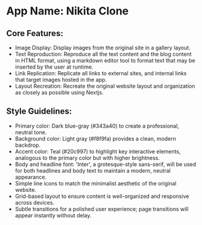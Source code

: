 # **App Name**: Nikita Clone

## Core Features:

- Image Display: Display images from the original site in a gallery layout.
- Text Reproduction: Reproduce all the text content and the blog content in HTML format, using a markdown editor tool to format text that may be inserted by the user at runtime.
- Link Replication: Replicate all links to external sites, and internal links that target images hosted in the app.
- Layout Recreation: Recreate the original website layout and organization as closely as possible using Nextjs.

## Style Guidelines:

- Primary color: Dark blue-gray (#343a40) to create a professional, neutral tone.
- Background color: Light gray (#f8f9fa) provides a clean, modern backdrop.
- Accent color: Teal (#20c997) to highlight key interactive elements, analogous to the primary color but with higher brightness.
- Body and headline font: 'Inter', a grotesque-style sans-serif, will be used for both headlines and body text to maintain a modern, neutral appearance.
- Simple line icons to match the minimalist aesthetic of the original website.
- Grid-based layout to ensure content is well-organized and responsive across devices.
- Subtle transitions for a polished user experience; page transitions will appear instantly without delay.
